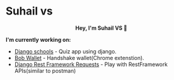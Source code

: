 # Suhail vs

<p align="center">
  <b>Hey, I'm Suhail VS 👋</b><br />
</p>


**I'm currently working on:**
* [Django schools](https://djangoschools.herokuapp.com/) - Quiz app using django.
* [Bob Wallet](https://github.com/sta-k/bob-extension) - Handshake wallet(Chrome extenstion).
* [Django Rest Framework Requests](https://github.com/suhailvs/drfrequests) -  Play with RestFramework APIs(similar to postman)
<!--
**suhailvs/suhailvs** is a ✨ _special_ ✨ repository because its `README.md` (this file) appears on your GitHub profile.

Here are some ideas to get you started:

- 🔭 I’m currently working on ...
- 🌱 I’m currently learning ...
- 👯 I’m looking to collaborate on ...
- 🤔 I’m looking for help with ...
- 💬 Ask me about ...
- 📫 How to reach me: ...
- 😄 Pronouns: ...
- ⚡ Fun fact: ...
-->
